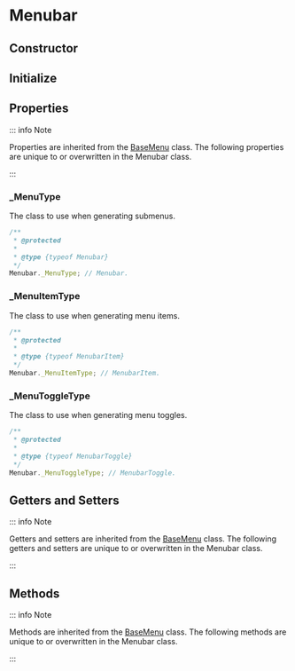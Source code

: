 # Menubar

## Constructor

## Initialize

## Properties

::: info Note

Properties are inherited from the [BaseMenu](./base-menu#properties) class. The following properties are unique to or overwritten in the Menubar class.

:::

### _MenuType

The class to use when generating submenus.

```js
/**
 * @protected
 *
 * @type {typeof Menubar}
 */
Menubar._MenuType; // Menubar.
```

### _MenuItemType

The class to use when generating menu items.

```js
/**
 * @protected
 *
 * @type {typeof MenubarItem}
 */
Menubar._MenuItemType; // MenubarItem.
```

### _MenuToggleType

The class to use when generating menu toggles.

```js
/**
 * @protected
 *
 * @type {typeof MenubarToggle}
 */
Menubar._MenuToggleType; // MenubarToggle.
```

## Getters and Setters

::: info Note

Getters and setters are inherited from the [BaseMenu](./base-menu#getters-and-setters) class. The following getters and setters are unique to or overwritten in the Menubar class.

:::

## Methods

::: info Note

Methods are inherited from the [BaseMenu](./base-menu#methods) class. The following methods are unique to or overwritten in the Menubar class.

:::
